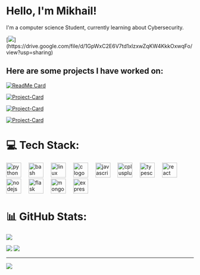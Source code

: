 # Hello, I'm Mikhail!

I'm a computer science Student, currently learning about Cybersecurity.

[![](https://img.shields.io/badge/resume-000000?style=for-the-badge&logo=resume&logoColor=white')](https://drive.google.com/file/d/1GpWxC2E6V7td1xlzxwZqKW4KkkOxwqFo/view?usp=sharing)



## Here are some projects I have worked on:

[![ReadMe Card](https://github-readme-stats.vercel.app/api/pin/?username=Mcube728&repo=Remote-Sensing-Super-Resolution)](https://github.com/Mcube728/Remote-Sensing-Super-Resolution)

[![Project-Card](https://github-readme-stats.vercel.app/api/pin/?username=Mcube728&repo=libgen-cli)](https://github.com/Mcube728/libgen-cli)

[![Project-Card](https://github-readme-stats.vercel.app/api/pin/?username=Mcube728&repo=Message-Board)](https://github.com/Mcube728/Message-Board)

[![Project-Card](https://github-readme-stats.vercel.app/api/pin/?username=Mcube728&repo=Explicit-Song-Analysis)](https://github.com/Mcube728/Explicit-Song-Analysis)


# 💻 Tech Stack:
<div align="left">
	<img src="https://cdn.jsdelivr.net/gh/devicons/devicon/icons/python/python-original.svg" height="40" alt="python logo"  />
	<img width="12" />
	<img src="https://cdn.jsdelivr.net/gh/devicons/devicon/icons/bash/bash-original.svg" height="40" alt="bash logo"  />
	<img width="12" />
	<img src="https://cdn.jsdelivr.net/gh/devicons/devicon/icons/linux/linux-original.svg" height="40" alt="linux logo"  />
	<img width="12" />
	<img src="https://cdn.jsdelivr.net/gh/devicons/devicon/icons/c/c-original.svg" height="40" alt="c logo"  />
	<img width="12" />
	<img src="https://cdn.jsdelivr.net/gh/devicons/devicon/icons/javascript/javascript-original.svg" height="40" alt="javascript logo"  />
	<img width="12" />
	<img src="https://cdn.jsdelivr.net/gh/devicons/devicon/icons/cplusplus/cplusplus-original.svg" height="40" alt="cplusplus logo"  />
	<img width="12" />
	<img src="https://cdn.jsdelivr.net/gh/devicons/devicon/icons/typescript/typescript-original.svg" height="40" alt="typescript logo"  />
	<img width="12" />
	<img src="https://cdn.jsdelivr.net/gh/devicons/devicon/icons/react/react-original.svg" height="40" alt="react logo"  />
	<img width="12" />
	<img src="https://cdn.jsdelivr.net/gh/devicons/devicon/icons/nodejs/nodejs-original.svg" height="40" alt="nodejs logo"  />
	<img width="12" />
	<img src="https://cdn.jsdelivr.net/gh/devicons/devicon/icons/flask/flask-original.svg" height="40" alt="flask logo"  />
	<img width="12" />
	<img src="https://cdn.jsdelivr.net/gh/devicons/devicon/icons/mongodb/mongodb-original.svg" height="40" alt="mongodb logo"  />
	<img width="12" />
	<img src="https://cdn.jsdelivr.net/gh/devicons/devicon/icons/express/express-original.svg" height="40" alt="express logo"  />
</div>

# 📊 GitHub Stats:

![](http://github-profile-summary-cards.vercel.app/api/cards/profile-details?username=Mcube728&theme=github_dark)

![](http://github-profile-summary-cards.vercel.app/api/cards/repos-per-language?username=Mcube728&theme=github_dark) ![](http://github-profile-summary-cards.vercel.app/api/cards/stats?username=Mcube728&theme=github_dark)

---

[![](https://visitcount.itsvg.in/api?id=Mcube728&icon=0&color=0)](https://visitcount.itsvg.in)

<!-- Proudly created with GPRM ( https://gprm.itsvg.in ) -->
